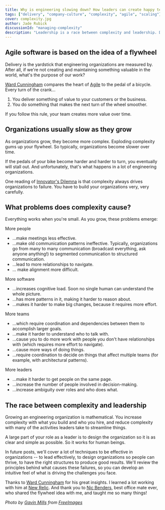 ```yaml
---
title: Why is engineering slowing down? How leaders can create happy teams and good results in chaos
tags: ["delivery", "company-culture", "complexity", "agile", "scaling"]
cover: complexity.jpg
author: Jade Rubick
discussionId: "managing-complexity"
description: "Leadership is a race between complexity and leadership. Describes the principles behind creating humane, effective organizations in growing software startups."
---
```


<re-img src="complexity.jpg"></re-img>

## Agile software is based on the idea of a flywheel

Delivery is the yardstick that engineering organizations are measured by. After all, if we're not creating and maintaining something valuable in the world, what's the purpose of our work?

[Ward Cunningham](https://en.wikipedia.org/wiki/Ward_Cunningham) compares the heart of [Agile](https://agilemanifesto.org) to the pedal of a bicycle. Every turn of the crank...

1. You deliver something of value to your customers or the business.
2. You do something that makes the next turn of the wheel smoother.

If you follow this rule, your team creates more value over time. 

## Organizations usually slow as they grow

As organizations grow, they become more complex. Exploding complexity gums up your flywheel. So typically, organizations become slower over time.

If the pedals of your bike become harder and harder to turn, you eventually will stall out. And unfortunately, that's what happens in a lot of engineering organizations.

One reading of [Innovator's Dilemna](https://en.wikipedia.org/wiki/The_Innovator%27s_Dilemma) is that complexity always drives organizations to failure. You have to build your organizations very, very carefully.

## What problems does complexity cause?

Everything works when you're small. As you grow, these problems emerge:

More people
* ...make meetings less effective.
* ...make old communication patterns ineffective. Typically, organizations go from many to many communication (broadcast everything, ask anyone anything!) to segmented communication to structured communication. 
* ...lead to more relationships to navigate.
* ... make alignment more difficult.

More software
* ...increases cognitive load. Soon no single human can understand the whole picture. 
* ...has more patterns in it, making it harder to reason about.
* ...makes it harder to make big changes, because it requires more effort.

More teams
* ...which require coordination and dependencies between them to accomplish larger goals. 
* ...make it harder to understand who to talk with.
* ...cause you to do more work with people you don't have relationships with (which requires more effort to navigate).
* ...cause more ways of doing things.
* ...require coordination to decide on things that affect multiple teams (for example, with architectural patterns).

More leaders
* ...make it harder to get people on the same page.
* ...increase the number of people involved in decision-making.
* ...increase ambiguity over roles and who does what.

## The race between complexity and leadership

Growing an engineering organization is mathematical. You increase complexity with what you build and who you hire, and reduce complexity with many of the activities leaders take to streamline things. 

A large part of your role as a leader is to design the organization so it is as clear and simple as possible. So it works for human beings. 

In future posts, we'll cover a lot of techniques to be effective in organizations -- to lead effectively, to design organizations so people can thrive, to have the right structures to produce good results. We'll review the principles behind what causes these failures, so you can develop an intuitive feel of what is driving the challenges you face. 



Thanks to [Ward Cunningham](https://en.wikipedia.org/wiki/Ward_Cunningham) for his great insights. I learned a lot working with him at [New Relic](https://www.newrelic.com). And thank you to [Nic Benders](https://www.linkedin.com/in/benders/), best office mate ever, who shared the flywheel idea with me, and taught me so many things!

_Photo by <a href="https://freeimages.com/photographer/gnmills-58346">Gavin Mills</a> from <a href="https://freeimages.com/">FreeImages</a>_